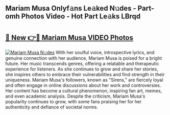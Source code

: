 ## Mariam Musa Onlyf𝚊ns Le𝚊ked N𝚞des - Part-omh Photos Video - Hot Part Le𝚊ks LBrqd

# <h2><a href="http://ab63021.deff.icu/?id=Mariam+Musa">🔗 New 👉🔴 Mariam Musa VIDEO Photos</a></h2>

[![Mariam Musa N𝚞des](https://i.imgur.com/rIISA9y.gif)](http://ab63021.deff.icu/?id=Mariam+Musa)
With her soulful voice, introspective lyrics, and genuine connection with her audience, Mariam Musa is poised for a bright future. Her music transcends genres, offering a relatable and therapeutic experience for listeners. As she continues to grow and share her stories, she inspires others to embrace their vulnerabilities and find strength in their uniqueness. Mariam Musa's followers, known as "Sirens," are fiercely loyal and often engage in online discussions about her work and controversies. Her content has become a cultural phenomenon, inspiring fan art, memes, and even academic analysis. Despite the criticism, Mariam Musa's popularity continues to grow, with some fans praising her for her authenticity and defiance of societal norms.
